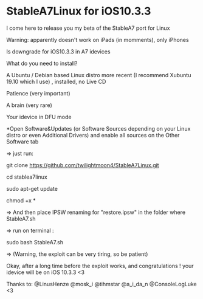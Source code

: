 # StableA7Linux for iOS10.3.3

I come here to release you my beta of the StableA7 port for Linux

Warning: apparently doesn't work on iPads (in momments), only iPhones

Is downgrade for iOS10.3.3 in A7 idevices

What do you need to install?

A Ubuntu / Debian based Linux distro more recent (I recommend Xubuntu 19.10 which I use) , installed, no Live CD

Patience (very important)

A brain (very rare)

Your idevice in DFU mode

*Open Software&Updates (or Software Sources depending on your Linux distro or even Additional Drivers) and enable all sources on the Other Software tab

=> just run:

git clone https://github.com/twilightmoon4/StableA7Linux.git

cd stablea7linux

sudo apt-get update

chmod +x *

=> And then place IPSW renaming for "restore.ipsw" in the folder where StableA7.sh

=> run on terminal :

sudo bash StableA7.sh

=> (Warning, the exploit can be very tiring, so be patient)

Okay, after a long time before the exploit works, and congratulations ! your idevice will be on iOS 10.3.3 <3

Thanks to: @LinusHenze @mosk_i @tihmstar @a_i_da_n @ConsoleLogLuke <3
